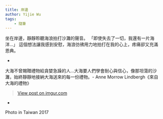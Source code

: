 ```yaml
---
title: 岸邊
author: Yijie Wu
tags:
    - 隨筆
---
```


坐在岸邊，靜靜聆聽海浪拍打沙灘的聲音。
「即使失去了一切，我還有一片海洋...」
這個想法讓我感到安慰，海浪彷彿用力地拍打在我的心上，疼痛卻又充滿恩典。

-

大海不曾賜贈禮物給貪婪急躁的人...大海要人們學會耐心與信心，像那坦蕩的沙灘，始終靜靜地接納大海送來的每一份禮物。- Anne Morrow Lindbergh《來自大海的禮物》

<blockquote class="imgur-embed-pub" lang="en" data-id="dcfPfzV"><a href="//imgur.com/dcfPfzV">View post on imgur.com</a></blockquote><script async src="//s.imgur.com/min/embed.js" charset="utf-8"></script>

-
Photo in Taiwan 2017

